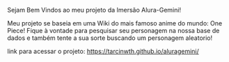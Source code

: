 Sejam Bem Vindos ao meu projeto da Imersão Alura-Gemini!

Meu projeto se baseia em uma Wiki do mais famoso anime do mundo: One Piece!
Fique à vontade para pesquisar seu personagem na nossa base de dados e também tente a sua sorte buscando um personagem aleatorio!

link para acessar o projeto: https://tarcinwth.github.io/aluragemini/



